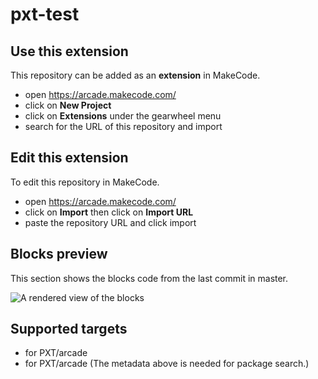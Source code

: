 # pxt-test



## Use this extension

This repository can be added as an **extension** in MakeCode.

* open https://arcade.makecode.com/
* click on **New Project**
* click on **Extensions** under the gearwheel menu
* search for the URL of this repository and import

## Edit this extension

To edit this repository in MakeCode.

* open https://arcade.makecode.com/
* click on **Import** then click on **Import URL**
* paste the repository URL and click import

## Blocks preview

This section shows the blocks code from the last commit in master.

![A rendered view of the blocks](https://raw.github.com/abchatra/pxt-test/blob/master/.makecode/blocks.png)

## Supported targets

* for PXT/arcade
* for PXT/arcade
(The metadata above is needed for package search.)

